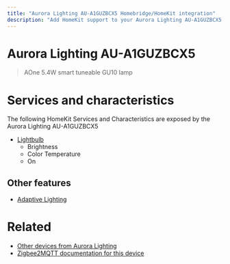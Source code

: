 ```yaml
---
title: "Aurora Lighting AU-A1GUZBCX5 Homebridge/HomeKit integration"
description: "Add HomeKit support to your Aurora Lighting AU-A1GUZBCX5, using Homebridge, Zigbee2MQTT and homebridge-z2m."
---
```

<!---
This file has been GENERATED using src/docgen/docgen.ts
DO NOT EDIT THIS FILE MANUALLY!
-->
# Aurora Lighting AU-A1GUZBCX5
> AOne 5.4W smart tuneable GU10 lamp


# Services and characteristics
The following HomeKit Services and Characteristics are exposed by
the Aurora Lighting AU-A1GUZBCX5

* [Lightbulb](../../light.md)
  * Brightness
  * Color Temperature
  * On

## Other features
* [Adaptive Lighting](../../light.md)

# Related
* [Other devices from Aurora Lighting](../index.md#aurora_lighting)
* [Zigbee2MQTT documentation for this device](https://www.zigbee2mqtt.io/devices/AU-A1GUZBCX5.html)